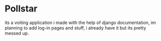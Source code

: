 # Pollstar
its a voiting application i made with the help of django documentation, im planning to add log-in pages and stuff, i already have it but its pretty messed up.
